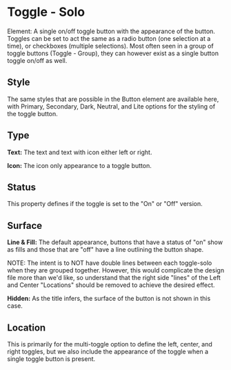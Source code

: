 # Toggle - Solo

Element: A single on/off toggle button with the appearance of the button. Toggles can be set to act the same as a radio button \(one selection at a time\), or checkboxes \(multiple selections\). Most often seen in a group of toggle buttons \(Toggle - Group\), they can however exist as a single button toggle on/off as well.

## Style

The same styles that are possible in the Button element are available here, with Primary, Secondary, Dark, Neutral, and Lite options for the styling of the toggle button.

## Type

**Text:** The text and text with icon either left or right.

**Icon:** The icon only appearance to a toggle button.

## Status

This property defines if the toggle is set to the "On" or "Off" version.

## Surface

**Line & Fill:** The default appearance, buttons that have a status of "on" show as fills and those that are "off" have a line outlining the button shape.

NOTE: The intent is to NOT have double lines between each toggle-solo when they are grouped together. However, this would complicate the design file more than we'd like, so understand that the right side "lines" of the Left and Center "Locations" should be removed to achieve the desired effect.

**Hidden:** As the title infers, the surface of the button is not shown in this case.

## Location

This is primarily for the multi-toggle option to define the left, center, and right toggles, but we also include the appearance of the toggle when a single toggle button is present.

